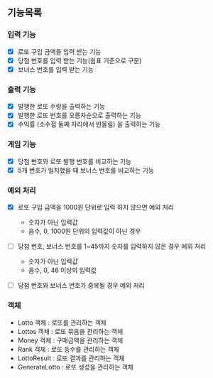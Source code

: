 ## 기능목록

### 입력 기능
- [x] 로또 구입 금액을 입력 받는 기능
- [x] 당첨 번호를 입력 받는 기능(쉼표 기준으로 구분)
- [x] 보너스 번호를 입력 받는 기능

### 출력 기능
- [x] 발행한 로또 수량을 출력하는 기능
- [x] 발행한 로또 번호를 오름차순으로 출력하는 기능
- [x] 수익률 (소수점 둘째 자리에서 반올림) 을 출력하는 기능

### 게임 기능
- [x] 당첨 번호와 로또 발행 번호를 비교하는 기능
- [x] 5개 번호가 일치했을 때 보너스 번호를 비교하는 기능

### 예외 처리
- [x] 로또 구입 금액을 1000원 단위로 입력 하지 않으면 예외 처리
    - 숫자가 아닌 입력값
    - 음수, 0, 1000원 단위의 입력값이 아닌 경우

- [ ] 당첨 번호, 보너스 번호를 1~45까지 숫자를 입력하지 않은 경우 에외 처리
    - 숫자가 아닌 입력값
    - 음수, 0, 46 이상의 입력값
- [ ] 당첨 번호와 보너스 번호가 중복될 경우 예외 처리 

### 객체
- Lotto 객체 : 로또를 관리하는 객체
- Lottos 객체 : 로또 묶음을 관리하는 객체
- Money 객체 : 구매금액을 관리하는 객체
- Rank 객체 : 로또 등수를 관리하는 객체
- LottoResult : 로또 결과를 관리하는 객체
- GenerateLotto : 로또 생성을 관리하는 객체
